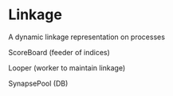 Linkage
=======

A dynamic linkage representation on processes



ScoreBoard (feeder of indices)

Looper (worker to maintain linkage)

SynapsePool (DB)
